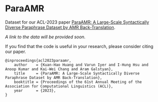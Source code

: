 # ParaAMR

Dataset for our ACL-2023 paper [ParaAMR: A Large-Scale Syntactically Diverse Paraphrase Dataset by AMR Back-Translation](https://arxiv.org/abs/2305.16585).

_A link to the data will be provided soon._

If you find that the code is useful in your research, please consider citing our paper.

    @inproceedings{acl2023paraamr,
        author    = {Kuan-Hao Huang and Varun Iyer and I-Hung Hsu and Anoop Kumar and Kai-Wei Chang and Aram Galstyan},
        title     = {ParaAMR: A Large-Scale Syntactically Diverse Paraphrase Dataset by AMR Back-Translation},
        booktitle = {Proceedings of the 61st Annual Meeting of the Association for Computational Linguistics (ACL)},
        year      = {2023},
    }



